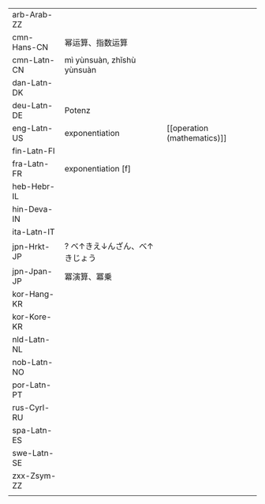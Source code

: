 | | | |
|-|-|-|
| arb-Arab-ZZ |  |  |
| cmn-Hans-CN | 幂运算、指数运算 |  |
| cmn-Latn-CN | mì yùnsuàn, zhǐshù yùnsuàn |  |
| dan-Latn-DK |  |  |
| deu-Latn-DE | Potenz |  |
| eng-Latn-US | exponentiation | [[operation (mathematics)]] |
| fin-Latn-FI |  |  |
| fra-Latn-FR | exponentiation [f] |  |
| heb-Hebr-IL |  |  |
| hin-Deva-IN |  |  |
| ita-Latn-IT |  |  |
| jpn-Hrkt-JP | ? べ↑きえ↓んざん、べ↑きじょう |  |
| jpn-Jpan-JP | 冪演算、冪乗 |  |
| kor-Hang-KR |  |  |
| kor-Kore-KR |  |  |
| nld-Latn-NL |  |  |
| nob-Latn-NO |  |  |
| por-Latn-PT |  |  |
| rus-Cyrl-RU |  |  |
| spa-Latn-ES |  |  |
| swe-Latn-SE |  |  |
| zxx-Zsym-ZZ |  |  |
|  |  |  |
